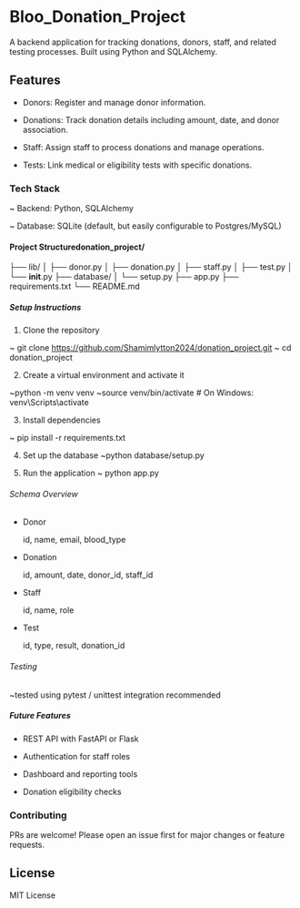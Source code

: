 # Bloo_Donation_Project
A backend application for tracking donations, donors, staff, and related testing processes. Built using Python and SQLAlchemy.

## Features

 * Donors: Register and manage donor information.

 * Donations: Track donation details including amount, date, and donor association.

 * Staff: Assign staff to process donations and manage operations.

 * Tests: Link medical or eligibility tests with specific donations.

###  Tech Stack

   ~ Backend: Python, SQLAlchemy

   ~ Database: SQLite (default, but easily configurable to Postgres/MySQL)    
   
 ####   Project Structuredonation_project/
├── lib/
│   ├── donor.py
│   ├── donation.py
│   ├── staff.py
│   ├── test.py
│   └── __init__.py
├── database/
│   └── setup.py
├── app.py
├── requirements.txt
└── README.md

 ##### Setup Instructions

1.    Clone the repository

~ git clone https://github.com/Shamimlytton2024/donation_project.git
~ cd donation_project

 2.  Create a virtual environment and activate it

~python -m venv venv
~source venv/bin/activate  # On Windows: venv\Scripts\activate


3.   Install dependencies

~ pip install -r requirements.txt 

4.   Set up the database
 ~python database/setup.py

5.   Run the application
~ python app.py

 ######  Schema Overview

  *  Donor

        id, name, email, blood_type

  *  Donation

        id, amount, date, donor_id, staff_id

 *   Staff

        id, name, role

  *  Test

        id, type, result, donation_id

     

 ######  Testing
~tested using pytest / unittest integration recommended

##### Future Features

   * REST API with FastAPI or Flask

   * Authentication for staff roles

  *  Dashboard and reporting tools

   * Donation eligibility checks

 ### Contributing

PRs are welcome! Please open an issue first for major changes or feature requests.

## License

MIT License


     






   
